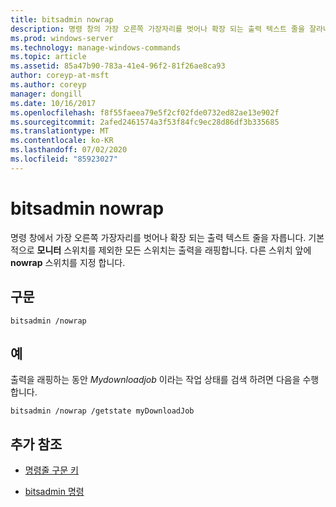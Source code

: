 ```yaml
---
title: bitsadmin nowrap
description: 명령 창의 가장 오른쪽 가장자리를 벗어나 확장 되는 출력 텍스트 줄을 잘라내는 bitsadmin nowrap 명령에 대 한 참조 문서입니다.
ms.prod: windows-server
ms.technology: manage-windows-commands
ms.topic: article
ms.assetid: 85a47b90-783a-41e4-96f2-81f26ae8ca93
author: coreyp-at-msft
ms.author: coreyp
manager: dongill
ms.date: 10/16/2017
ms.openlocfilehash: f8f55faeea79e5f2cf02fde0732ed82ae13e902f
ms.sourcegitcommit: 2afed2461574a3f53f84fc9ec28d86df3b335685
ms.translationtype: MT
ms.contentlocale: ko-KR
ms.lasthandoff: 07/02/2020
ms.locfileid: "85923027"
---
```

# <a name="bitsadmin-nowrap"></a>bitsadmin nowrap

명령 창에서 가장 오른쪽 가장자리를 벗어나 확장 되는 출력 텍스트 줄을 자릅니다. 기본적으로 **모니터** 스위치를 제외한 모든 스위치는 출력을 래핑합니다. 다른 스위치 앞에 **nowrap** 스위치를 지정 합니다.

## <a name="syntax"></a>구문

```
bitsadmin /nowrap
```

## <a name="examples"></a>예

출력을 래핑하는 동안 *Mydownloadjob* 이라는 작업 상태를 검색 하려면 다음을 수행 합니다.

```
bitsadmin /nowrap /getstate myDownloadJob
```

## <a name="additional-references"></a>추가 참조

- [명령줄 구문 키](command-line-syntax-key.md)

- [bitsadmin 명령](bitsadmin.md)
